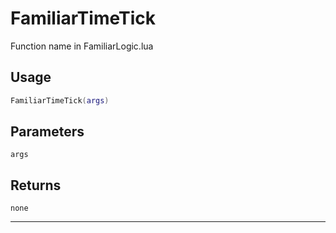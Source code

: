# FamiliarTimeTick
Function name in FamiliarLogic.lua
## Usage
```lua
FamiliarTimeTick(args)
```
## Parameters
`args`
## Returns
`none`

---
